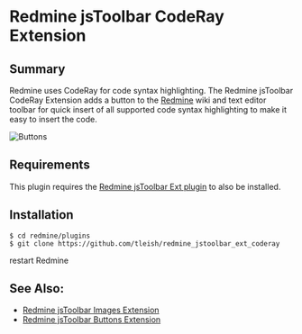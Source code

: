 # Redmine jsToolbar CodeRay Extension

## Summary

Redmine uses CodeRay for code syntax highlighting.  The Redmine jsToolbar CodeRay Extension adds a button to the [Redmine](http://www.redmine.org/) wiki and text editor toolbar for quick insert of all supported code syntax highlighting to make it easy to insert the code. 

![Buttons](https://raw.githubusercontent.com/tleish/redmine_jstoolbar_ext_coderay/master/assets/images/screenshot.png)

## Requirements

This plugin requires the [Redmine jsToolbar Ext plugin](https://github.com/tleish/redmine_jstoolbar_ext) to also be installed.

## Installation

```
$ cd redmine/plugins
$ git clone https://github.com/tleish/redmine_jstoolbar_ext_coderay
```

restart Redmine

## See Also:
                                 
* [Redmine jsToolbar Images Extension](https://github.com/tleish/redmine_jstoolbar_ext_images)
* [Redmine jsToolbar Buttons Extension](https://github.com/tleish/redmine_jstoolbar_ext_buttons)